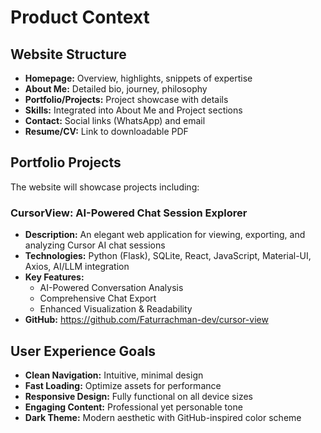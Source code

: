 # Product Context

## Website Structure
- **Homepage:** Overview, highlights, snippets of expertise
- **About Me:** Detailed bio, journey, philosophy
- **Portfolio/Projects:** Project showcase with details
- **Skills:** Integrated into About Me and Project sections
- **Contact:** Social links (WhatsApp) and email
- **Resume/CV:** Link to downloadable PDF

## Portfolio Projects
The website will showcase projects including:

### CursorView: AI-Powered Chat Session Explorer
- **Description:** An elegant web application for viewing, exporting, and analyzing Cursor AI chat sessions
- **Technologies:** Python (Flask), SQLite, React, JavaScript, Material-UI, Axios, AI/LLM integration
- **Key Features:**
  - AI-Powered Conversation Analysis
  - Comprehensive Chat Export
  - Enhanced Visualization & Readability
- **GitHub:** https://github.com/Faturrachman-dev/cursor-view

## User Experience Goals
- **Clean Navigation:** Intuitive, minimal design
- **Fast Loading:** Optimize assets for performance
- **Responsive Design:** Fully functional on all device sizes
- **Engaging Content:** Professional yet personable tone
- **Dark Theme:** Modern aesthetic with GitHub-inspired color scheme 